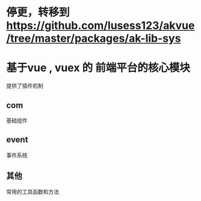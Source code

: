 # 停更，转移到 https://github.com/lusess123/akvue/tree/master/packages/ak-lib-sys

# 基于vue , vuex 的 前端平台的核心模块


 提供了插件机制


## com

基础组件

## event

事件系统

## 其他

 常用的工具函数和方法

